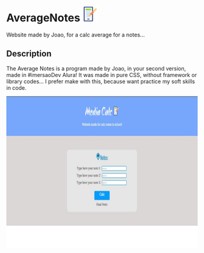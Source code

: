 # AverageNotes <img height="40px" id="icon-title" src="./assets/img/Notes.png" alt="Notes Icon">
Website made by Joao, for a calc average for a notes...


## Description 

The Average Notes is a program made by Joao, in your second version, made in #imersaoDev Alura!
It was made in pure CSS, without framework or library codes... I prefer make with this, because want practice my soft skills in code.

<img width="100%" height="400px" src="./assets/img/preview.jpeg">
